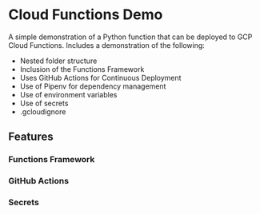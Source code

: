 # Cloud Functions Demo

A simple demonstration of a Python function that can be deployed to GCP Cloud Functions. Includes a demonstration of the following:

- Nested folder structure
- Inclusion of the Functions Framework
- Uses GitHub Actions for Continuous Deployment
- Use of Pipenv for dependency management
- Use of environment variables
- Use of secrets
- .gcloudignore

## Features

### Functions Framework

### GitHub Actions

### Secrets